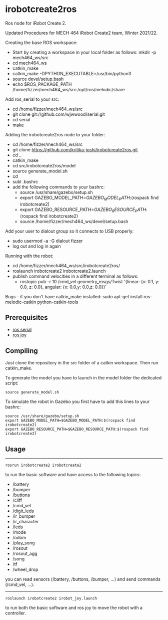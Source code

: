irobotcreate2ros
===
Ros node for iRobot Create 2.


Updated Procedures for MECH 464 iRobot Create2 team, Winter 2021/22.

Creating the base ROS workspace:
- Start by creating a workspace in your local folder as follows: mkdir -p mech464_ws/src
- cd mech464_ws
- catkin_make
- catkin_make -DPYTHON_EXECUTABLE=/usr/bin/python3
- source devel/setup.bash
- echo $ROS_PACKAGE_PATH /home/fizzer/mech464_ws/src:/opt/ros/melodic/share

Add ros_serial to your src:
- cd /home/fizzer/mech464_ws/src
- git clone git://github.com/wjwwood/serial.git
- cd serial
- make

Adding the irobotcreate2ros node to your folder:
- cd /home/fizzer/mech464_ws/src
- git clone https://github.com/kritika-joshi/irobotcreate2ros.git
- cd ..
- catkin_make
- cd src/irobotcreate2ros/model
- source generate_model.sh
- cd
- subl .bashrc
- add the following commands to your bashrc: 
  - source /usr/share/gazebo/setup.sh
  - export GAZEBO_MODEL_PATH=$GAZEBO_MODEL_PATH:$(rospack find irobotcreate2)
  - export GAZEBO_RESOURCE_PATH=$GAZEBO_RESOURCE_PATH:$(rospack find irobotcreate2)
  - source /home/fizzer/mech464_ws/devel/setup.bash

Add your user to dialout group so it connects to USB properly:
- sudo usermod -a -G dialout fizzer
- log out and log in again

Running with the robot:
- cd /home/fizzer/mech464_ws/src/irobotcreate2ros/
- roslaunch irobotcreate2 irobotcreate2.launch
- publish command velocities in a different terminal as follows:
  - rostopic pub -r 10 /cmd_vel geometry_msgs/Twist  '{linear:  {x: 0.1, y: 0.0, z: 0.0}, angular: {x: 0.0,y: 0.0,z: 0.0}}' 

Bugs - if you don't have catkin_make installed:
sudo apt-get install ros-melodic-catkin python-catkin-tools

Prerequisites
---
* [ros serial](http://wiki.ros.org/serial)
* [ros joy](http://wiki.ros.org/joy)

Compiling
---
Just clone the repository in the src folder of a catkin workspace. Then run catkin_make.

To generate the model you have to launch in the model folder the dedicated script:
```
source generate_model.sh
```

To simulate the robot in Gazebo you first have to add this lines to your bashrc:

```
source /usr/share/gazebo/setup.sh
export GAZEBO_MODEL_PATH=$GAZEBO_MODEL_PATH:$(rospack find irobotcreate2)
export GAZEBO_RESOURCE_PATH=$GAZEBO_RESOURCE_PATH:$(rospack find irobotcreate2)
```

Usage
---
---
```
rosrun irobotcreate2 irobotcreate2
```
to run the basic software and have access to the following topics:

- /battery
- /bumper
- /buttons
- /cliff
- /cmd_vel
- /digit_leds
- /ir_bumper
- /ir_character
- /leds
- /mode
- /odom
- /play_song
- /rosout
- /rosout_agg
- /song
- /tf
- /wheel_drop

you can read sensors (/battery, /buttons, /bumper, ...) and send commands (/cmd_vel, ...).

---
```
roslaunch irobotcreate2 irobot_joy.launch
```
to run both the basic software and ros joy to move the robot with a controller.

<!--[Instructions](cad/laser_support/instructions.md)-->
